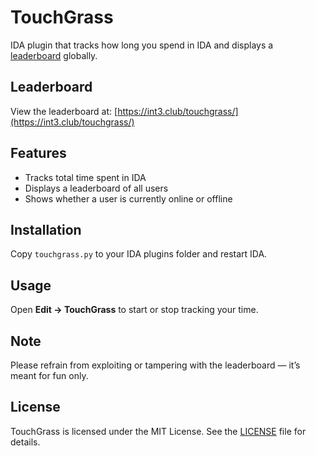 # TouchGrass

IDA plugin that tracks how long you spend in IDA and displays a [leaderboard](https://int3.club/touchgrass/) globally.  

## Leaderboard
View the leaderboard at: [https://int3.club/touchgrass/](https://int3.club/touchgrass/)

## Features
- Tracks total time spent in IDA  
- Displays a leaderboard of all users  
- Shows whether a user is currently online or offline  

## Installation
Copy `touchgrass.py` to your IDA plugins folder and restart IDA.

## Usage
Open **Edit → TouchGrass** to start or stop tracking your time.  

## Note
Please refrain from exploiting or tampering with the leaderboard — it’s meant for fun only.  

## License
TouchGrass is licensed under the MIT License. See the [LICENSE](LICENSE) file for details.
